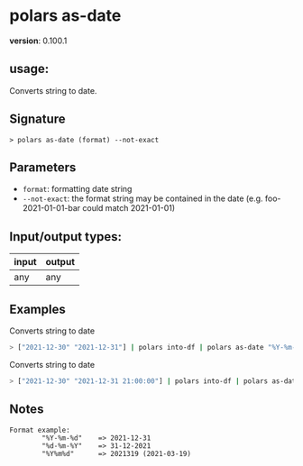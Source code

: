 # polars as-date

**version**: 0.100.1

## **usage**:

Converts string to date.

## Signature

`> polars as-date (format) --not-exact`

## Parameters

- `format`: formatting date string
- `--not-exact`: the format string may be contained in the date (e.g. foo-2021-01-01-bar could match 2021-01-01)

## Input/output types:

| input | output |
| ----- | ------ |
| any   | any    |

## Examples

Converts string to date

```bash
> ["2021-12-30" "2021-12-31"] | polars into-df | polars as-date "%Y-%m-%d"
```

Converts string to date

```bash
> ["2021-12-30" "2021-12-31 21:00:00"] | polars into-df | polars as-date "%Y-%m-%d" --not-exact
```

## Notes

```text
Format example:
        "%Y-%m-%d"    => 2021-12-31
        "%d-%m-%Y"    => 31-12-2021
        "%Y%m%d"      => 2021319 (2021-03-19)
```
